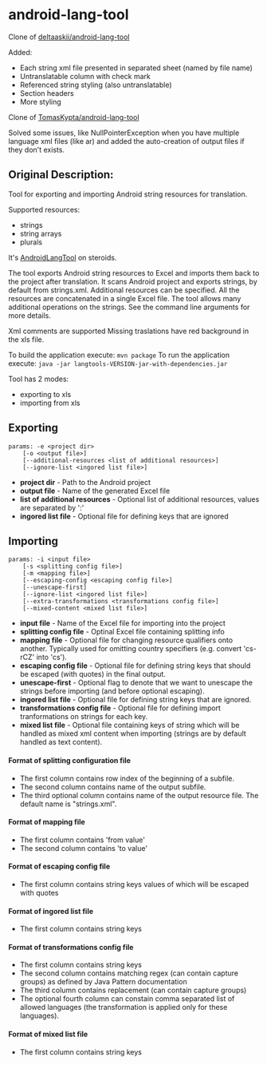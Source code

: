 android-lang-tool
=================
Clone of [deltaaskii/android-lang-tool](https://github.com/deltaaskii/android-lang-tool)

Added:
* Each string xml file presented in separated sheet (named by file name)
* Untranslatable column with check mark
* Referenced string styling (also untranslatable)
* Section headers
* More styling

Clone of [TomasKypta/android-lang-tool](https://github.com/TomasKypta/android-lang-tool)

Solved some issues, like NullPointerException when you have multiple language xml files (like ar) and added the auto-creation of output files if they don't exists.


## Original Description:

Tool for exporting and importing Android string resources for translation.

Supported resources:
* strings
* string arrays
* plurals

It's [AndroidLangTool](https://github.com/hamsterksu/AndroidLangTool) on steroids.

The tool exports Android string resources to Excel and imports them back to the project after translation.
It scans Android project and exports strings, by default from strings.xml. Additional resources can be specified.
All the resources are concatenated in a single Excel file.
The tool allows many additional operations on the strings. See the command line arguments for more details.

Xml comments are supported 
Missing traslations have red background in the xls file.

To build the application execute: `mvn package`
To run the application execute: `java -jar langtools-VERSION-jar-with-dependencies.jar`

Tool has 2 modes:
* exporting to xls
* importing from xls
 
## Exporting
```
params: -e <project dir> 
    [-o <output file>] 
    [--additional-resources <list of additional resources>]
    [--ignore-list <ingored list file>] 
```

* **project dir** - Path to the Android project 
* **output file** - Name of the generated Excel file
* **list of additional resources** - Optional list of additional resources, values are separated by ':'
* **ingored list file** - Optional file for defining keys that are ignored

## Importing

```
params: -i <input file> 
    [-s <splitting config file>] 
    [-m <mapping file>] 
    [--escaping-config <escaping config file>] 
    [--unescape-first] 
    [--ignore-list <ingored list file>] 
    [--extra-transformations <transformations config file>]
    [--mixed-content <mixed list file>]
```

* **input file** - Name of the Excel file for importing into the project
* **splitting config file** - Optinal Excel file containing splitting info
* **mapping file** - Optional file for changing resource qualifiers onto another. Typically used for omitting country 
specifiers (e.g. convert 'cs-rCZ' into 'cs'). 
* **escaping config file** - Optional file for defining string keys that should be escaped (with quotes) in the final 
output.
* **unescape-first** - Optional flag to denote that we want to unescape the strings before importing (and before 
optional escaping).
* **ingored list file** - Optional file for defining string keys that are ignored.
* **transformations config file** - Optional file for defining import tranformations on strings for each key.
* **mixed list file** - Optional file containing keys of string which will be handled as mixed xml content when importing (strings are by default handled as text content).

#### Format of splitting configuration file

* The first column contains row index of the beginning of a subfile.
* The second column contains name of the output subfile. 
* The third optional column contains name of the output resource file. The default name is "strings.xml".

#### Format of mapping file

* The first column contains 'from value'
* The second column contains 'to value'

#### Format of escaping config file

* The first column contains string keys values of which will be escaped with quotes

#### Format of ingored list file

* The first column contains string keys

#### Format of transformations config file

* The first column contains string keys
* The second column contains matching regex (can contain capture groups) as defined by Java Pattern documentation
* The third column contains replacement (can contain capture groups)
* The optional fourth column can constain comma separated list of allowed languages (the transformation is applied 
only for these languages).

#### Format of mixed list file

* The first column contains string keys

